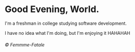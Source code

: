 <!DOCTYPE html>
<html>
<head></head>  
<body>
  <h1>Good Evening, World.</h1>
  <p>I'm a freshman in college studying software development.</p>
  <p>I have no idea what I'm doing, but I'm enjoying it HAHAHAH</p>
</body>

<h6>&copy; Femmme-Fatale</h6>
</html>

